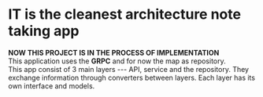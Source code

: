 # IT is the cleanest architecture note taking app  
**NOW THIS PROJECT IS IN THE PROCESS OF IMPLEMENTATION**  
This application uses the **GRPC**  and for now the map as repository.  
This app consist of 3 main layers --- API, service and the repository. They exchange information through converters between layers. Each layer has its own interface and models.  

